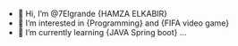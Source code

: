 - 👋 Hi, I’m @7Elgrande {HAMZA ELKABIR}
- 👀 I’m interested in {Programming} and {FIFA video game}
- 🌱 I’m currently learning {JAVA Spring boot}
 ...

<!---
7Elgrande/7Elgrande is a ✨ special ✨ repository because its `README.md` (this file) appears on your GitHub profile.
You can click the Preview link to take a look at your changes.
--->
